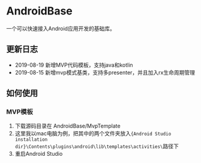 # AndroidBase
一个可以快速接入Android应用开发的基础库。

## 更新日志

- 2019-08-19 新增MVP代码模板，支持java和kotlin
- 2019-08-15 新增mvp模式基类，支持多presenter，并且加入rx生命周期管理

## 如何使用

### MVP模板
1. 下载源码目录在 AndroidBase/MvpTemplate
2. 这里我以mac电脑为例，把其中的两个文件夹放入`{Android Studio installation dir}\Contents\plugins\android\lib\templates\activities\`路径下
3. 重启Android Studio






